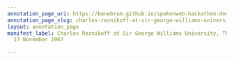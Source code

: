 ```yaml
---
annotation_page_uri: https://benwbrum.github.io/spokenweb-hackathon-development/annotations/charles-reznikoff-at-sir-george-williams-university-the-poetry-series-17-november-1967-canvas-1-by-the-waters-of-manhattan--.json
annotation_page_slug: charles-reznikoff-at-sir-george-williams-university-the-poetry-series-17-november-1967-canvas-1-by-the-waters-of-manhattan--
layout: annotation_page
manifest_label: Charles Reznikoff at Sir George Williams University, The Poetry Series,
  17 November 1967

---
```

